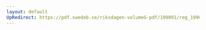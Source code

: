 ```yaml
---
layout: default
UpRedirect: https://pdf.swedeb.se/riksdagen-volumeG-pdf/199091/reg_199091/reg_199091_0071.pdf
---
```

